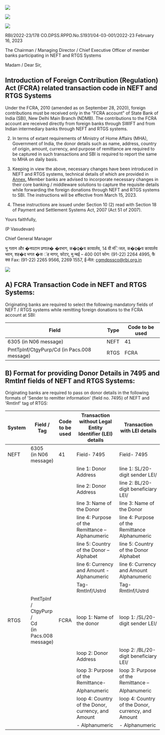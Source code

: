 ![](_page_0_Picture_0.jpeg)

![](_page_0_Picture_1.jpeg)

![](_page_0_Picture_2.jpeg)

RBI/2022-23/178 CO.DPSS.RPPD.No.S1931/04-03-001/2022-23 February 16, 2023

The Chairman / Managing Director / Chief Executive Officer of member banks participating in NEFT and RTGS Systems

Madam / Dear Sir,

## **Introduction of Foreign Contribution (Regulation) Act (FCRA) related transaction code in NEFT and RTGS Systems**

Under the FCRA, 2010 (amended as on September 28, 2020), foreign contributions must be received only in the "FCRA account" of State Bank of India (SBI), New Delhi Main Branch (NDMB). The contributions to the FCRA account are received directly from foreign banks through SWIFT and from Indian intermediary banks through NEFT and RTGS systems.

2. In terms of extant requirements of Ministry of Home Affairs (MHA), Government of India, the donor details such as name, address, country of origin, amount, currency, and purpose of remittance are required to be captured in such transactions and SBI is required to report the same to MHA on daily basis.

3. Keeping in view the above, necessary changes have been introduced in NEFT and RTGS systems, technical details of which are provided in [Annex.](#page-1-0) Member banks are advised to incorporate necessary changes in their core banking / middleware solutions to capture the requisite details while forwarding the foreign donations through NEFT and RTGS systems to SBI. The instructions will be effective from March 15, 2023.

4. These instructions are issued under Section 10 (2) read with Section 18 of Payment and Settlement Systems Act, 2007 (Act 51 of 2007).

Yours faithfully,

(P Vasudevan)

Chief General Manager

भु गतान और �नपटान प्रणाल� �वभाग, क�द्र�य कायार्लय, 14 वी मंिजल, क�द्र�य कायार्लय भवन, शह�द भगत �स ंह मागर्, फोटर्, मु म्बई – 400 001 फोन: (91-22) 2264 4995, फै क्स Fax: (91-22) 2265 9566, 2269 1557, ई-मेल: [cgmdpssco@rbi.org.in](mailto:cgmdpssco@rbi.org.in)

<span id="page-1-0"></span>![](_page_1_Picture_0.jpeg)

## **A) FCRA Transaction Code in NEFT and RTGS Systems:**

Originating banks are required to select the following mandatory fields of NEFT / RTGS systems while remitting foreign donations to the FCRA account at SBI:

| Field                                      | Type | Code to be used |
|--------------------------------------------|------|-----------------|
| 6305 (in N06 message)                      | NEFT | 41              |
| PmtTpInf/CtgyPurp/Cd (in Pacs.008 message) | RTGS | FCRA            |

## **B) Format for providing Donor Details in 7495 and RmtInf fields of NEFT and RTGS Systems:**

Originating banks are required to pass on donor details in the following formats of 'Sender to remitter information' (field no. 7495) of NEFT and 'RmtInf' tag of RTGS:

| System | Field /<br>Tag                                                | Code<br>to be<br>used | Transaction without Legal Entity<br>Identifier (LEI) details | Transaction with LEI details                          |
|--------|---------------------------------------------------------------|-----------------------|--------------------------------------------------------------|-------------------------------------------------------|
| NEFT   | 6305<br>(in N06<br>message)                                   | 41                    | Field- 7495                                                  | Field- 7495                                           |
|        |                                                               |                       | line 1: Donor Address                                        | line 1: SL/20-digit sender LEI/                       |
|        |                                                               |                       | line 2: Donor Address                                        | line 2: BL/20-digit beneficiary LEI/                  |
|        |                                                               |                       | line 3: Name of the Donor                                    | line 3: Name of the Donor                             |
|        |                                                               |                       | line 4: Purpose of the Remittance –<br>Alphanumeric          | line 4: Purpose of the Remittance<br>Alphanumeric     |
|        |                                                               |                       | line 5: Country of the Donor –<br>Alphabet                   | line 5: Country of the Donor<br>Alphabet              |
|        |                                                               |                       | line 6: Currency and Amount -<br>Alphanumeric                | line 6: Currency and Amount<br>Alphanumeric           |
|        |                                                               |                       | Tag- RmtInf/Ustrd                                            | Tag- RmtInf/Ustrd                                     |
| RTGS   | PmtTpInf /<br>CtgyPurp /<br>Cd<br>(in<br>Pacs.008<br>message) | FCRA                  | loop 1: Name of the donor                                    | loop 1: /SL/20-digit sender LEI/                      |
|        |                                                               |                       | loop 2: Donor Address                                        | loop 2: /BL/20-digit beneficiary LEI/                 |
|        |                                                               |                       | loop 3: Purpose of the Remittance-                           | loop 3: Purpose of the Remittance –                   |
|        |                                                               |                       | Alphanumeric                                                 | Alphanumeric                                          |
|        |                                                               |                       | loop 4: Country of the Donor,<br>currency, and Amount        | loop 4: Country of the Donor,<br>currency, and Amount |
|        |                                                               |                       | - Alphanumeric                                               | - Alphanumeric                                        |